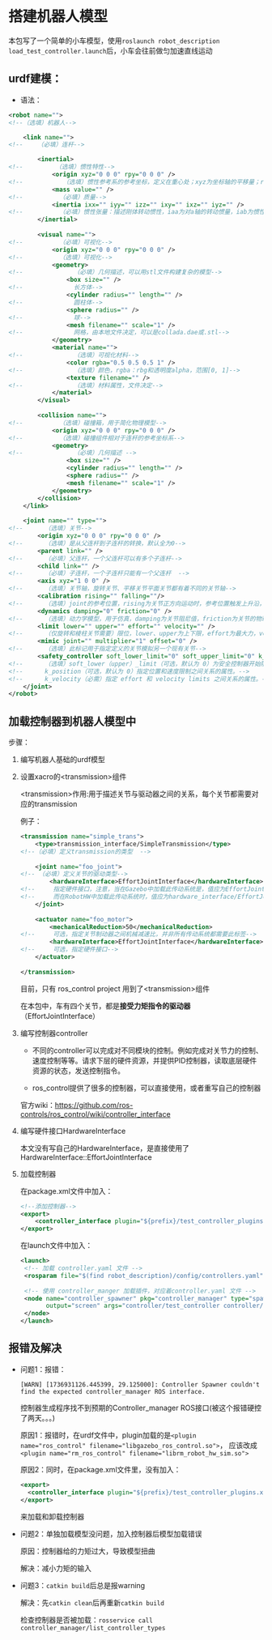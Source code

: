 # 搭建机器人模型

本包写了一个简单的小车模型，使用`roslaunch robot_description load_test_controller.launch`后，小车会往前做匀加速直线运动

## urdf建模：

- 语法：

```xml
<robot name="">
<!--（选填）机器人-->

    <link name="">
<!--    （必填）连杆-->

        <inertial>
<!--         （选填）惯性特性-->
            <origin xyz="0 0 0" rpy="0 0 0" />
<!--           （选填）惯性参考系的参考坐标，定义在重心处；xyz为坐标轴的平移量；rpy为旋转量-->         
            <mass value="" />                       
<!--          （必填）质量-->
            <inertia ixx="" iyy="" izz="" ixy="" ixz="" iyz="" />  
<!--          （必填）惯性张量：描述刚体转动惯性，iaa为对a轴的转动惯量，iab为惯性积-->
        </inertial>
      
        <visual name="">                        
<!--          （必填）可视化-->
            <origin xyz="0 0 0" rpy="0 0 0" />  
<!--          （选填）可视化-->
            <geometry>                          
<!--              （必填）几何描述，可以用stl文件构建复杂的模型-->
                <box size="" />                        
<!--              长方体-->
                <cylinder radius="" length="" />       
<!--              圆柱体-->
                <sphere radius="" />                   
<!--              球-->
                <mesh filename="" scale="1" />         
<!--              网格，由本地文件决定，可以是collada.dae或.stl-->
            </geometry>
            <material name="">                  
<!--              （选填）可视化材料-->
                <color rgba="0.5 0.5 0.5 1" />  
<!--              （选填）颜色，rgba：rbg和透明度alpha，范围[0, 1]-->
                <texture filename="" />         
<!--              （选填）材料属性，文件决定-->
            </material>
        </visual>
      
        <collision name="">                   
<!--          （选填）碰撞箱，用于简化物理模型-->
            <origin xyz="0 0 0" rpy="0 0 0" /> 
<!--          （选填）碰撞组件相对于连杆的参考坐标系-->
            <geometry>                         
<!--              （必填）几何描述 -->
                <box size="" />
                <cylinder radius="" length="" />
                <sphere radius="" />
                <mesh filename="" scale="1" />
            </geometry>
        </collision>
    </link>
    
    <joint name="" type="">                      
<!--      （选填）关节-->
        <origin xyz="0 0 0" rpy="0 0 0" />       
<!--      （选填）是从父连杆到子连杆的转换，默认全为0-->
        <parent link="" />                       
<!--      （必填）父连杆，一个父连杆可以有多个子连杆-->
        <child link="" />                        
<!--      （必填）子连杆，一个子连杆只能有一个父连杆  -->
        <axis xyz="1 0 0" />                     
<!--      （选填）关节轴，旋转关节、平移关节平面关节都有着不同的关节轴-->
        <calibration rising="" falling=""/>      
<!--      （选填）joint的参考位置，rising为关节正方向运动时，参考位置触发上升沿，falling则为触发下降沿-->
        <dynamics damping="0" friction="0" />    
<!--      （选填）动力学模型，用于仿真，damping为关节阻尼值，friction为关节的物理静摩擦值-->
        <limit lower="" upper="" effort="" velocity="" />    
<!--      （仅旋转和棱柱关节需要）限位，lower、upper为上下限，effort为最大力，velocity为最大速度-->
        <mimic joint="" multiplier="1" offset="0" />
<!--      （选填）此标记用于指定定义的关节模拟另一个现有关节-->
        <safety_controller soft_lower_limit="0" soft_upper_limit="0" k_position="0" k_velocity="0" />
<!--      （选填）soft_lower（upper）_limit（可选，默认为 0）为安全控制器开始限制关节位置的下（上）关节边界，-->
<!--      k_position（可选，默认为 0）指定位置和速度限制之间关系的属性。-->
<!--      k_velocity（必需）指定 effort 和 velocity limits 之间关系的属性。-->
    </joint>
</robot>
```

## 加载控制器到机器人模型中

步骤：

1. 编写机器人基础的urdf模型

2. 设置xacro的\<transmission>组件

   \<transmission>作用:用于描述关节与驱动器之间的关系，每个关节都需要对应的transmission

   例子：

    ```xml
    <transmission name="simple_trans">
        <type>transmission_interface/SimpleTransmission</type>
    <!--（必填）定义transmission的类型  -->
      
        <joint name="foo_joint">  
    <!-- （必填）定义关节的驱动类型-->
            <hardwareInterface>EffortJointInterface</hardwareInterface>
    <!--     指定硬件接口，注意，当在Gazebo中加载此传动系统是，值应为EffortJointInterface-->
    <!--     而在RobotHW中加载此传动系统时，值应为hardware_interface/EffortJointInterface-->
        </joint>
      
        <actuator name="foo_motor">
            <mechanicalReduction>50</mechanicalReduction>
    <!--     可选，指定关节制动器之间机械减速比，并非所有传动系统都需要此标签-->
            <hardwareInterface>EffortJointInterface</hardwareInterface>
    <!--     可选，指定硬件接口-->
        </actuator>
      
    </transmission>
    ```

   目前，只有 ros_control project 用到了\<transmission>组件

   在本包中，车有四个关节，都是**接受力矩指令的驱动器**（EffortJointInterface）

3. 编写控制器controller

    - 不同的controller可以完成对不同模块的控制。例如完成对关节力的控制、速度控制等等。请求下层的硬件资源，并提供PID控制器，读取底层硬件资源的状态，发送控制指令。

    - ros_control提供了很多的控制器，可以直接使用，或者重写自己的控制器

   官方wiki：https://github.com/ros-controls/ros_control/wiki/controller_interface

4. 编写硬件接口HardwareInterface

    本文没有写自己的HardwareInterface，是直接使用了HardwareInterface::EffortJointInterface

5. 加载控制器

    在package.xml文件中加入：

    ```xml
    <!--添加控制器-->
    <export>
        <controller_interface plugin="${prefix}/test_controller_plugins.xml"/>
    </export>
   ```

    在launch文件中加入：

    ```xml
   <launch>
     <!-- 加载 controller.yaml 文件 -->
     <rosparam file="$(find robot_description)/config/controllers.yaml" command="load"/>
        
     <!-- 使用 controller_manger 加载插件，对应着controller.yaml 文件 -->
     <node name="controller_spawner" pkg="controller_manager" type="spawner" respawn="false"
           output="screen" args="controller/test_controller controller/joint_state_controller">
     </node>
   </launch>
   ```





## 报错及解决 

- 问题1：报错：

    `[WARN] [1736931126.445399, 29.125000]: Controller Spawner couldn't find the expected controller_manager ROS interface.`

  控制器生成程序找不到预期的Controller_manager ROS接口(被这个报错硬控了两天。。。)

  原因1：报错时，在urdf文件中，plugin加载的是`<plugin name="ros_control" filename="libgazebo_ros_control.so">`，
  应该改成`<plugin name="rm_ros_control" filename="librm_robot_hw_sim.so">`

  原因2：同时，在package.xml文件里，没有加入：

  ```xml
  <export>
    <controller_interface plugin="${prefix}/test_controller_plugins.xml"/>
  </export>
  ```

  来加载和卸载控制器

- 问题2：单独加载模型没问题，加入控制器后模型加载错误

  原因：控制器给的力矩过大，导致模型扭曲

  解决：减小力矩的输入

- 问题3：`catkin build`后总是报warning

  解决：先`catkin clean`后再重新`catkin build`


  检查控制器是否被加载：`rosservice call controller_manager/list_controller_types`

